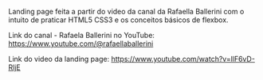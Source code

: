 Landing page feita a partir do video da canal da Rafaella Ballerini com o intuito de praticar HTML5 CSS3 e os conceitos básicos de flexbox.

Link do canal - Rafaela Ballerini no YouTube:
https://www.youtube.com/@rafaellaballerini


Link do video da landing page:
https://www.youtube.com/watch?v=llF6vD-RljE
